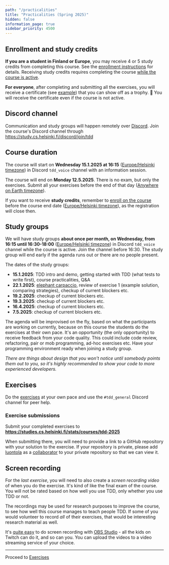```yaml
---
path: "/practicalities"
title: "Practicalities (Spring 2025)"
hidden: false
information_page: true
sidebar_priority: 4500
---
```


## Enrollment and study credits

**If you are a student in Finland or Europe**, you may receive 4 or 5 study credits from completing this course. See the [enrollment instructions](/enrollment) for details. Receiving study credits requires completing the course [while the course is active](#course-duration).

**For everyone**, after completing and submitting all the exercises, you will receive a certificate (see [example](https://studies.cs.helsinki.fi/stats/api/certificate/tdd-2022/en/818b05333d6adad5d36bcf7a4e4f4fbf)) that you can show off as a trophy. 🏅 You will receive the certificate even if the course is not active.


## Discord channel

Communication and study groups will happen remotely over [Discord](https://discord.com/). Join the course's Discord channel through <https://study.cs.helsinki.fi/discord/join/tdd>


## Course duration

The course will start on **Wednesday 15.1.2025 at 16:15** ([Europe/Helsinki timezone](https://time.is/Helsinki)) in Discord `tdd_voice` channel with an information session.

The course will end on **Monday 12.5.2025**. There is no exam, but only the exercises. Submit all your exercises before the end of that day ([Anywhere on Earth timezone](https://time.is/Anywhere_on_Earth)).

If you want to receive **study credits**, remember to [enroll on the course](/enrollment/#enroll-on-the-course) before the course end date ([Europe/Helsinki timezone](https://time.is/Helsinki)), as the registration will close then.


## Study groups

We will have study groups **about once per month, on Wednesday, from 16:15 until 16:30-18:00** ([Europe/Helsinki timezone](https://time.is/Helsinki)) in Discord `tdd_voice` channel while the course is active. Join the channel before 16:30. The study group will end early if the agenda runs out or there are no people present. 

The dates of the study groups:

- **15.1.2025**: TDD intro and demo, getting started with TDD (what tests to write first), course practicalities, Q&A
- **22.1.2025**: [elephant carpaccio](https://blog.crisp.se/2013/07/25/henrikkniberg/elephant-carpaccio-facilitation-guide), review of exercise 1 (example solution, comparing strategies), checkup of current blockers etc.
- **19.2.2025**: checkup of current blockers etc.
- **19.3.2025**: checkup of current blockers etc.
- **16.4.2025**: checkup of current blockers etc.
- **7.5.2025**: checkup of current blockers etc.

The agenda will be improvised on the fly, based on what the participants are working on currently, because on this course the students do the exercises at their own pace. It's an opportunity (the only opportunity) to receive feedback from your code quality. This could include code review, refactoring, pair or mob programming, ad-hoc exercises etc. Have your programming environment ready when joining a study group.

*There are things about design that you won't notice until somebody points them out to you, so it's highly recommended to show your code to more experienced developers.*

<!--
[selective attention](https://www.youtube.com/watch?v=vJG698U2Mvo)
[](https://youtu.be/IGQmdoK_ZfY?t=4)
[sparrow decks](https://llewellynfalco.blogspot.com/p/sparrow-decks.html)
-->


## Exercises

Do the [exercises](/exercises) at your own pace and use the `#tdd_general` Discord channel for peer help.

### Exercise submissions

Submit your completed exercises to **<https://studies.cs.helsinki.fi/stats/courses/tdd-2025>**

When submitting there, you will need to provide a link to a GitHub repository with your solution to the exercise. If your repository is private, please add [luontola](https://github.com/luontola) as a [collaborator](https://docs.github.com/en/account-and-profile/setting-up-and-managing-your-github-user-account/managing-access-to-your-personal-repositories/inviting-collaborators-to-a-personal-repository) to your private repository so that we can view it.


## Screen recording

For the *last exercise*, you will need to also create a *screen recording video* of when you do the exercise. It's kind of like the final exam of the course. You will not be rated based on how well you use TDD, only whether you use TDD or not.

The recordings may be used for research purposes to improve the course, to see how well this course manages to teach people TDD. If some of you would volunteer to record *all* of their exercises, that would be interesting research material as well.

It's [quite easy](https://obsproject.com/kb/quick-start-guide) to do screen recording with [OBS Studio](https://obsproject.com/) - all the kids on Twitch can do it, and so can you. You can upload the videos to a video streaming service of your choice.

---

Proceed to [Exercises](/exercises)
